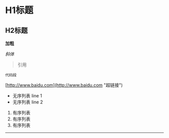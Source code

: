 # H1标题 #

## H2标题 ##

**加粗**

*斜体*

> 引用
>
 
`代码段` 

[http://www.baidu.com](http://www.baidu.com "超链接")

- 无序列表 line 1
- 无序列表 line 2

1. 有序列表
2. 有序列表
3. 有序列表

----------
